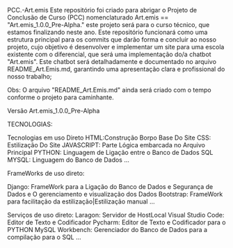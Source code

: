 PCC.-Art.emis Este repositório foi criado para abrigar o Projeto de Conclusão de Curso (PCC) nomenclaturado Art.emis == "Art.emis_1.0.0_Pre-Alpha." este projeto será para o curso técnico, que estamos finalizando neste ano. Este repositório funcionará como uma estrutura principal para os commits que darão forma e concluir ao nosso projeto, cujo objetivo é desenvolver e implementar um site para uma escola existente com o diferencial, que será uma implementação do/a chatbot "Art.emis". Este chatbot será detalhadamente e documentado no arquivo README_Art.Emis.md, garantindo uma apresentação clara e profissional do nosso trabalho;

Obs: O arquivo "README_Art.Emis.md" ainda será criado com o tempo conforme o projeto para caminhante.

Versão Art.emis_1.0.0_Pre-Alpha

TECNOLOGIAS:

Tecnologias em uso Direto
HTML:Construção Borpo Base Do Site
CSS: Estilização Do Site
JAVASCRIPT: Parte Lógica embarcada no Arquivo Principal
PYTHON: Linguagem de Ligação entre o Banco de Dados
SQL MYSQL: Linguagem do Banco de Dados
...

FrameWorks de uso direto:

Django: FrameWork para a Ligação do Banco de Dados e Segurança de Dados e O gerenciamento e visualização dos Dados
Bootstrap: FrameWork para facilitação da estilização|Estilização manual
…

Serviços de uso direto:
Laragon: Servidor de HostLocal
Visual Studio Code: Editor de Texto e Codificador
Pycharm: Editor de Texto e Codificador para o PYTHON
MySQL Workbench: Gerenciador do Banco de Dados para a compilação para o SQL
...